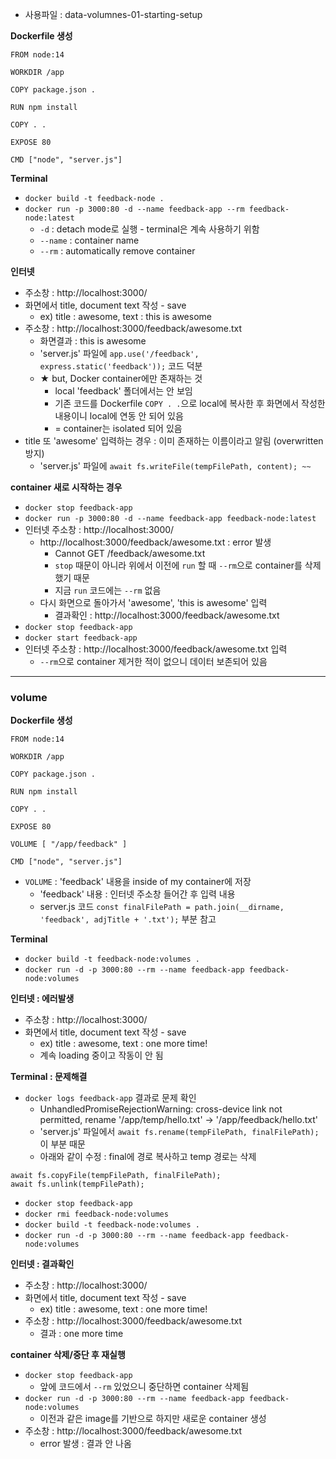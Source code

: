 - 사용파일 : data-volumnes-01-starting-setup

<b>Dockerfile 생성</b>
```
FROM node:14

WORKDIR /app

COPY package.json .

RUN npm install

COPY . .

EXPOSE 80

CMD ["node", "server.js"]
```

<b>Terminal</b>
- `docker build -t feedback-node .`
- `docker run -p 3000:80 -d --name feedback-app --rm feedback-node:latest`
  - `-d` : detach mode로 실행 - terminal은 계속 사용하기 위함
  - `--name` : container name
  - `--rm` : automatically remove container

<b>인터넷</b>
- 주소창 : http://localhost:3000/
- 화면에서 title, document text 작성 - save
  - ex) title : awesome, text : this is awesome
- 주소창 : http://localhost:3000/feedback/awesome.txt
  - 화면결과 : this is awesome
  - 'server.js' 파일에 `app.use('/feedback', express.static('feedback'));` 코드 덕분
  - ★ but, Docker container에만 존재하는 것
    - local 'feedback' 폴더에서는 안 보임
    - 기존 코드를 Dockerfile `COPY . .`으로 local에 복사한 후 화면에서 작성한 내용이니 local에 연동 안 되어 있음
    - = container는 isolated 되어 있음
- title 또 'awesome' 입력하는 경우 : 이미 존재하는 이름이라고 알림 (overwritten 방지)
  - 'server.js' 파일에 `await fs.writeFile(tempFilePath, content); ~~` 

<b>container 새로 시작하는 경우</b>
- `docker stop feedback-app`
- `docker run -p 3000:80 -d --name feedback-app feedback-node:latest`
- 인터넷 주소창 : http://localhost:3000/
  - http://localhost:3000/feedback/awesome.txt : error 발생
    - Cannot GET /feedback/awesome.txt
    - `stop` 때문이 아니라 위에서 이전에 `run` 할 때 `--rm`으로 container를 삭제했기 때문
    - 지금 `run` 코드에는 `--rm` 없음
  - 다시 화면으로 돌아가서 'awesome', 'this is awesome' 입력
    - 결과확인 : http://localhost:3000/feedback/awesome.txt
- `docker stop feedback-app`
- `docker start feedback-app`
- 인터넷 주소창 : http://localhost:3000/feedback/awesome.txt 입력
  - `--rm`으로 container 제거한 적이 없으니 데이터 보존되어 있음

---

### volume

<b>Dockerfile 생성</b>
```
FROM node:14

WORKDIR /app

COPY package.json .

RUN npm install

COPY . .

EXPOSE 80

VOLUME [ "/app/feedback" ]

CMD ["node", "server.js"]
```

- `VOLUME` : 'feedback' 내용을 inside of my container에 저장
  - 'feedback' 내용 : 인터넷 주소창 들어간 후 입력 내용
  - server.js 코드 `const finalFilePath = path.join(__dirname, 'feedback', adjTitle + '.txt');` 부분 참고

<b>Terminal</b>
- `docker build -t feedback-node:volumes .`
- `docker run -d -p 3000:80 --rm --name feedback-app feedback-node:volumes`

<b>인터넷 : 에러발생</b>
- 주소창 : http://localhost:3000/
- 화면에서 title, document text 작성 - save
  - ex) title : awesome, text : one more time!
  - 계속 loading 중이고 작동이 안 됨

<b>Terminal : 문제해결</b>
- `docker logs feedback-app` 결과로 문제 확인
  - UnhandledPromiseRejectionWarning: cross-device link not permitted, rename '/app/temp/hello.txt' -> '/app/feedback/hello.txt'
  - 'server.js' 파일에서 `await fs.rename(tempFilePath, finalFilePath);` 이 부분 때문
  - 아래와 같이 수정 : final에 경로 복사하고 temp 경로는 삭제

```
await fs.copyFile(tempFilePath, finalFilePath);
await fs.unlink(tempFilePath);
```

- `docker stop feedback-app`
- `docker rmi feedback-node:volumes`
- `docker build -t feedback-node:volumes .`
- `docker run -d -p 3000:80 --rm --name feedback-app feedback-node:volumes`

<b>인터넷 : 결과확인</b>
- 주소창 : http://localhost:3000/
- 화면에서 title, document text 작성 - save
  - ex) title : awesome, text : one more time!
- 주소창 : http://localhost:3000/feedback/awesome.txt
  - 결과 : one more time

<b>container 삭제/중단 후 재실행</b>
- `docker stop feedback-app`
  - 앞에 코드에서 `--rm` 있었으니 중단하면 container 삭제됨
- `docker run -d -p 3000:80 --rm --name feedback-app feedback-node:volumes`
  - 이전과 같은 image를 기반으로 하지만 새로운 container 생성
- 주소창 : http://localhost:3000/feedback/awesome.txt
  - error 발생 : 결과 안 나옴
